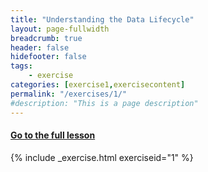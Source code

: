 ```yaml
---
title: "Understanding the Data Lifecycle"
layout: page-fullwidth
breadcrumb: true
header: false
hidefooter: false
tags:
    - exercise
categories: [exercise1,exercisecontent]
permalink: "/exercises/1/"
#description: "This is a page description"
---
```

<h4><a href="{{ site.url }}{{ site.baseurl }}/modules/1/a">Go to the full lesson</a></h4>
{% include _exercise.html exerciseid="1" %}
